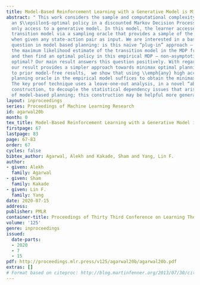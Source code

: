 ```yaml
---
title: Model-Based Reinforcement Learning with a Generative Model is Minimax Optimal
abstract: " This work considers the sample and computational complexity of obtaining
  an $\\epsilon$-optimal policy in a discounted Markov Decision Process (MDP), given
  only access to a generative model. In this model, the learner accesses the underlying
  transition model via a sampling oracle that provides a sample of the next state,
  when given any state-action pair as input. We are interested in a basic and unresolved
  question in model based planning: is this naïve “plug-in” approach — where we build
  the maximum likelihood estimate of the transition model in the MDP from observations
  and then find an optimal policy in this empirical MDP — non-asymptotically, minimax
  optimal? Our main result answers this question positively. With regards to computation,
  our result provides a simpler approach towards minimax optimal planning: in comparison
  to prior model-free results,  we show that using \\emph{any} high accuracy, black-box
  planning oracle in the empirical model suffices to obtain the minimax error rate.
  The key proof technique uses a leave-one-out analysis, in a novel “absorbing MDP”
  construction, to decouple the statistical dependency issues that arise in the analysis
  of model-based planning; this construction may be helpful more generally."
layout: inproceedings
series: Proceedings of Machine Learning Research
id: agarwal20b
month: 0
tex_title: Model-Based Reinforcement Learning with a Generative Model is Minimax Optimal
firstpage: 67
lastpage: 83
page: 67-83
order: 67
cycles: false
bibtex_author: Agarwal, Alekh and Kakade, Sham and Yang, Lin F.
author:
- given: Alekh
  family: Agarwal
- given: Sham
  family: Kakade
- given: Lin F.
  family: Yang
date: 2020-07-15
address: 
publisher: PMLR
container-title: Proceedings of Thirty Third Conference on Learning Theory
volume: '125'
genre: inproceedings
issued:
  date-parts:
  - 2020
  - 7
  - 15
pdf: http://proceedings.mlr.press/v125/agarwal20b/agarwal20b.pdf
extras: []
# Format based on citeproc: http://blog.martinfenner.org/2013/07/30/citeproc-yaml-for-bibliographies/
---
```

